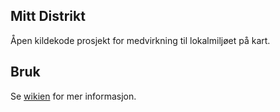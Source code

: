 ## Mitt Distrikt

Åpen kildekode prosjekt for medvirkning til lokalmiljøet på kart.

## Bruk
Se [wikien](https://github.com/mapic/mitt-distrikt/wiki) for mer informasjon.
